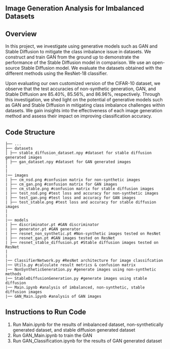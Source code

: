 ## Image Generation Analysis for Imbalanced Datasets

## Overview

In this project, we investigate using generative models such as GAN and Stable Diffusion to mitigate the class imbalance issue in datasets. We construct and train GAN from the ground up to demonstrate the performance of the Stable Diffusion model in comparison. We use an open-source Stable Diffusion model. We evaluate the datasets obtained with the different methods using the ResNet-18 classifier.

Upon evaluating our own customized version of the CIFAR-10 dataset, we observe that the test accuracies of non-synthetic generation, GAN, and Stable Diffusion are 85.40\%, 85.56\%, and 86.96\%, respectively. Through this investigation, we shed light on the potential of generative models such as GAN and Stable Diffusion in mitigating class imbalance challenges within datasets. We gain insights into the effectiveness of each image generation method and assess their impact on improving classification accuracy.

## Code Structure

```
├── ...
├── datasets
│ ├── stable_diffusion_dataset.npy #dataset for stable diffusion generated images
│ ├── gan_dataset.npy #dataset for GAN generated images
|
|
|── images
| ├── cm_nsd.png #confusion matrix for non-synthetic images
| ├── cm_gan.png #confusion matrix for GAN images
| ├── cm_stable.png #confusion matrix for stable diffusion images
| ├── test_nsd.png #test loss and accuracy for non-synthetic images
| ├── test_gan.png #test loss and accuracy for GAN images
| ├── test_stable.png #test loss and accuracy for stable diffusion images
|
|
|── models
| ├── discriminator.pt #GAN discriminator
| ├── generator.pt #GAN generator
| ├── resnet_non_synthetic.pt #Non-synthetic images tested on ResNet
| ├── resnet_gan.pt #GAN images tested on ResNet
| ├── resnet_stable_diffusion.pt #Stable diffusion images tested on ResNet
|
|
|── ClassifierNetwork.py #ResNet architecture for image classifcation
|── Utils.py #calculate result metrics & confusion matrix
|── NonSyntheticGeneration.py #generate images using non-synthetic methods
|── StableDiffusionGeneration.py #generate images using stable diffusion
|── Main.ipynb #analysis of imbalanced, non-synthetic, stable diffusion images
|── GAN_Main.ipynb #analysis of GAN images

```
## Instructions to Run Code

1. Run Main.ipynb for the results of imbalanced dataset, non-synthetically generated dataset, and stable diffusion generated dataset
3. Run GAN_Main.ipynb to train the GAN
4. Run GAN_Classification.ipynb for the results of GAN generated dataset
 
